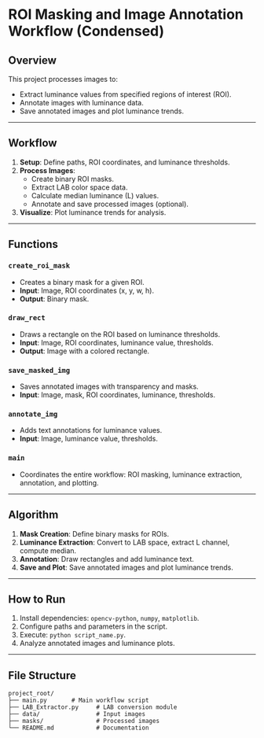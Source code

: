 # ROI Masking and Image Annotation Workflow (Condensed)

## Overview
This project processes images to:
- Extract luminance values from specified regions of interest (ROI).
- Annotate images with luminance data.
- Save annotated images and plot luminance trends.

---

## Workflow
1. **Setup**: Define paths, ROI coordinates, and luminance thresholds.
2. **Process Images**:
   - Create binary ROI masks.
   - Extract LAB color space data.
   - Calculate median luminance (L) values.
   - Annotate and save processed images (optional).
3. **Visualize**: Plot luminance trends for analysis.

---

## Functions

### `create_roi_mask`
- Creates a binary mask for a given ROI.
- **Input**: Image, ROI coordinates (x, y, w, h).
- **Output**: Binary mask.

### `draw_rect`
- Draws a rectangle on the ROI based on luminance thresholds.
- **Input**: Image, ROI coordinates, luminance value, thresholds.
- **Output**: Image with a colored rectangle.

### `save_masked_img`
- Saves annotated images with transparency and masks.
- **Input**: Image, mask, ROI coordinates, luminance, thresholds.

### `annotate_img`
- Adds text annotations for luminance values.
- **Input**: Image, luminance value, thresholds.

### `main`
- Coordinates the entire workflow: ROI masking, luminance extraction, annotation, and plotting.

---

## Algorithm
1. **Mask Creation**: Define binary masks for ROIs.
2. **Luminance Extraction**: Convert to LAB space, extract L channel, compute median.
3. **Annotation**: Draw rectangles and add luminance text.
4. **Save and Plot**: Save annotated images and plot luminance trends.

---

## How to Run
1. Install dependencies: `opencv-python`, `numpy`, `matplotlib`.
2. Configure paths and parameters in the script.
3. Execute: `python script_name.py`.
4. Analyze annotated images and luminance plots.

---

## File Structure
```
project_root/
├── main.py       # Main workflow script
├── LAB_Extractor.py     # LAB conversion module
├── data/                # Input images
├── masks/               # Processed images
└── README.md            # Documentation
```



